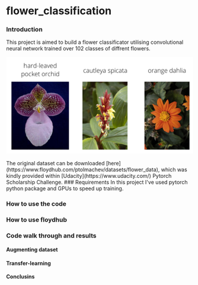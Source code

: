 # flower_classification

### Introduction
This project is aimed to build a flower classificator utilising convolutional neural network trained over 102 classes of diffrent flowers. 

<p align="center">
<img src="https://github.com/ptolmachev/flower_classification/blob/master/img/Flowers.png"/>
</p>
The original dataset can be downloaded [here](https://www.floydhub.com/ptolmachev/datasets/flower_data), which was kindly provided within [Udacity](https://www.udacity.com/) Pytorch Scholarship Challenge.
### Requirements
In this project I've used pytorch python package and GPUs to speed up training. 

### How to use the code

### How to use floydhub 

### Code walk through and results

#### Augmenting dataset

####  Transfer-learning

#### Conclusins
